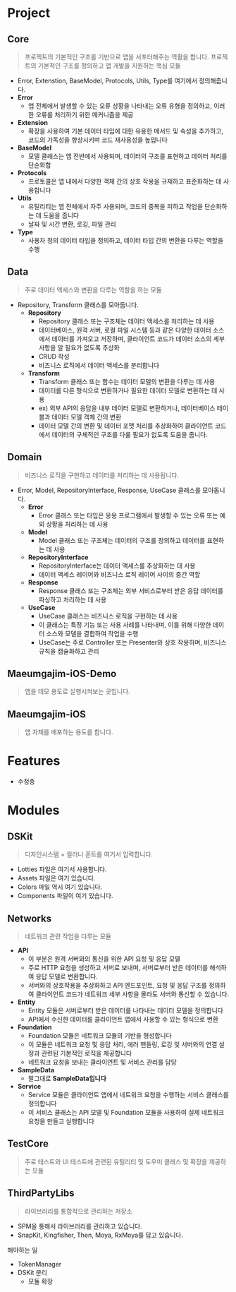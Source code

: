 # Project

## Core

> 프로젝트의 기본적인 구조를 기반으로 앱을 서포터해주는 역활을 합니다.
프로젝트의 기본적인 구조를 정의하고 앱 개발을 지원하는 핵심 모듈
> 
- Error, Extenstion, BaseModel, Protocols, Utils, Type를 여기에서 정의해줍니다.
- **Error**
    - 앱 전체에서 발생할 수 있는 오류 상황을 나타내는 오류 유형을 정의하고, 이러한 오류를 처리하기 위한 메커니즘을 제공
- **Extension**
    - 확장을 사용하여 기본 데이터 타입에 대한 유용한 메서드 및 속성을 추가하고, 코드의 가독성을 향상시키며 코드 재사용성을 높입니다
- **BaseModel**
    - 모델 클래스는 앱 전반에서 사용되며, 데이터의 구조를 표현하고 데이터 처리를 단순화함
- **Protocols**
    - 프로토콜은 앱 내에서 다양한 객체 간의 상호 작용을 규제하고 표준화하는 데 사용합니다
- **Utils**
    - 유틸리티는 앱 전체에서 자주 사용되며, 코드의 중복을 피하고 작업을 단순화하는 데 도움을 줍니다
    - 날짜 및 시간 변환, 로깅, 파일 관리
- **Type**
    - 사용자 정의 데이터 타입을 정의하고, 데이터 타입 간의 변환을 다루는 역할을 수행

## Data

> 주로 데이터 액세스와 변환을 다루는 역할을 하는 모듈
> 
- Repository, Transform 클래스를 모아둡니다.
    - **Repository**
        - Repository 클래스 또는 구조체는 데이터 액세스를 처리하는 데 사용
        - 데이터베이스, 원격 서버, 로컬 파일 시스템 등과 같은 다양한 데이터 소스에서 데이터를 가져오고 저장하며, 클라이언트 코드가 데이터 소스의 세부 사항을 알 필요가 없도록 추상화
        - CRUD 작성
        - 비즈니스 로직에서 데이터 액세스를 분리합니다
    - **Transform**
        - Transform 클래스 또는 함수는 데이터 모델의 변환을 다루는 데 사용
        - 데이터를 다른 형식으로 변환하거나 필요한 데이터 모델로 변환하는 데 사용
        - ex) 외부 API의 응답을 내부 데이터 모델로 변환하거나, 데이터베이스 테이블과 데이터 모델 객체 간의 변환
        - 데이터 모델 간의 변환 및 데이터 포맷 처리를 추상화하여 클라이언트 코드에서 데이터의 구체적인 구조를 다룰 필요가 없도록 도움을 줍니다.

## Domain

> 비즈니스 로직을 구현하고 데이터를 처리하는 데 사용됩니다.
> 
- Error, Model, RepositoryInterface, Response, UseCase 클래스를 모아돕니다.
    - **Error**
        - Error 클래스 또는 타입은 응용 프로그램에서 발생할 수 있는 오류 또는 예외 상황을 처리하는 데 사용
    - **Model**
        - Model 클래스 또는 구조체는 데이터의 구조를 정의하고 데이터를 표현하는 데 사용
    - **RepositoryInterface**
        - RepositoryInterface는 데이터 액세스를 추상화하는 데 사용
        - 데이터 액세스 레이어와 비즈니스 로직 레이어 사이의 중간 역할
    - **Response**
        - Response 클래스 또는 구조체는 외부 서비스로부터 받은 응답 데이터를 파싱하고 처리하는 데 사용
    - **UseCase**
        - UseCase 클래스는 비즈니스 로직을 구현하는 데 사용
        - 이 클래스는 특정 기능 또는 사용 사례를 나타내며, 이를 위해 다양한 데이터 소스와 모델을 결합하여 작업을 수행
        - UseCase는 주로 Controller 또는 Presenter와 상호 작용하며, 비즈니스 규칙을 캡슐화하고 관리

## Maeumgajim-iOS-Demo

> 앱을 데모 용도로 실행시켜보는 곳입니다.
> 

## Maeumgajim-iOS

> 앱 자체를 배포하는 용도를 합니다.
> 

# Features
+ 수정중

# Modules

## DSKit

> 디자인시스템 + 컬러나 폰트를 여기서 입력합니다.
> 
- Lotties 파일은 여기서 사용합니다.
- Assets 파일은 여기 있습니다.
- Colors 파일 역시 여기 있습니다.
- Components 파일이 여기 있습니다.

## Networks

> 네트워크 관련 작업을 다루는 모듈
> 
- **API**
    - 이 부분은 원격 서버와의 통신을 위한 API 요청 및 응답 모델
    - 주로 HTTP 요청을 생성하고 서버로 보내며, 서버로부터 받은 데이터를 해석하여 응답 모델로 변환합니다.
    - 서버와의 상호작용을 추상화하고 API 엔드포인트, 요청 및 응답 구조를 정의하여 클라이언트 코드가 네트워크 세부 사항을 몰라도 서버와 통신할 수 있습니다.
- **Entity**
    - Entity 모듈은 서버로부터 받은 데이터를 나타내는 데이터 모델을 정의합니다
    - API에서 수신한 데이터를 클라이언트 앱에서 사용할 수 있는 형식으로 변환
- **Foundation**
    - Foundation 모듈은 네트워크 모듈의 기반을 형성합니다
    - 이 모듈은 네트워크 요청 및 응답 처리, 에러 핸들링, 로깅 및 서버와의 연결 설정과 관련된 기본적인 로직을 제공합니다
    - 네트워크 요청을 보내는 클라이언트 및 서비스 관리를 담당
- **SampleData**
    - 말그대로 **SampleData입니다**
- **Service**
    - Service 모듈은 클라이언트 앱에서 네트워크 요청을 수행하는 서비스 클래스를 정의합니다
    - 이 서비스 클래스는 API 모델 및 Foundation 모듈을 사용하여 실제 네트워크 요청을 만들고 실행합니다

## TestCore

> 주로 테스트와 UI 테스트에 관련된 유틸리티 및 도우미 클래스 및 확장을 제공하는 모듈
> 

## ThirdPartyLibs

> 라이브러리를 통합적으로 관리하는 저장소
> 
- SPM을 통해서 라이브러리를 관리하고 있습니다.
- SnapKit, Kingfisher, Then, Moya, RxMoya를 담고 있습니다.


해야하는 일
+  TokenManager
+  DSKit 분리
     - 모듈 확장
